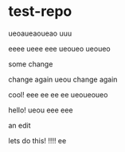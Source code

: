 # test-repo

ueoaueaoueao
uuu

eeee
ueee
eee
ueoueo
ueoueo

some change

change again
ueou
change again

cool!
eee
ee
ee
ee
ueoueoueo

hello!
ueou
eee
eee

an edit

lets do this!
!!!!
ee
